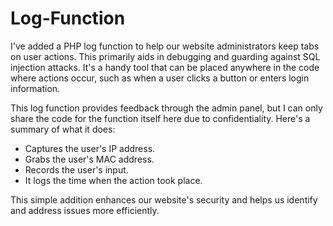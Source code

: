 # Log-Function
I've added a PHP log function to help our website administrators keep tabs on user actions. This primarily aids in debugging and guarding against SQL injection attacks. It's a handy tool that can be placed anywhere in the code where actions occur, such as when a user clicks a button or enters login information.

This log function provides feedback through the admin panel, but I can only share the code for the function itself here due to confidentiality. Here's a summary of what it does:

- Captures the user's IP address.
- Grabs the user's MAC address.
- Records the user's input.
- It logs the time when the action took place.

This simple addition enhances our website's security and helps us identify and address issues more efficiently.